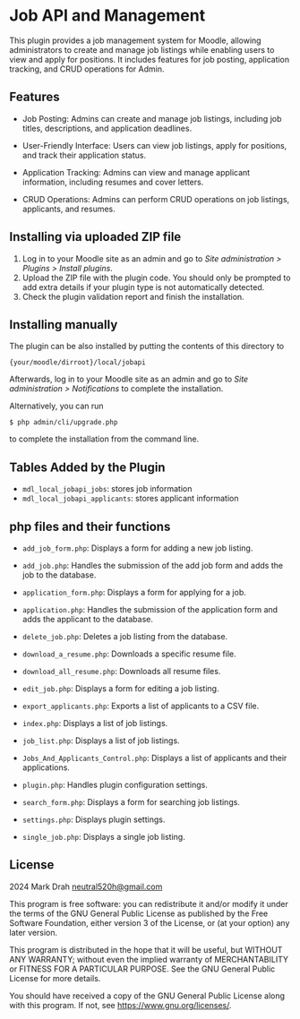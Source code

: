 # Job API and Management

This plugin provides a job management system for Moodle, allowing administrators to create and manage job listings while enabling users to view and apply for positions. It includes features for job posting, application tracking, and CRUD operations for Admin.

## Features

- Job Posting: Admins can create and manage job listings, including job titles, descriptions, and application deadlines.

- User-Friendly Interface: Users can view job listings, apply for positions, and track their application status.

- Application Tracking: Admins can view and manage applicant information, including resumes and cover letters.

- CRUD Operations: Admins can perform CRUD operations on job listings, applicants, and resumes.

## Installing via uploaded ZIP file

1. Log in to your Moodle site as an admin and go to _Site administration >
   Plugins > Install plugins_.
2. Upload the ZIP file with the plugin code. You should only be prompted to add
   extra details if your plugin type is not automatically detected.
3. Check the plugin validation report and finish the installation.

## Installing manually

The plugin can be also installed by putting the contents of this directory to

    {your/moodle/dirroot}/local/jobapi

Afterwards, log in to your Moodle site as an admin and go to _Site administration >
Notifications_ to complete the installation.

Alternatively, you can run

    $ php admin/cli/upgrade.php

to complete the installation from the command line.

## Tables Added by the Plugin

- `mdl_local_jobapi_jobs`: stores job information
- `mdl_local_jobapi_applicants`: stores applicant information

## php files and their functions

- `add_job_form.php`: Displays a form for adding a new job listing.

- `add_job.php`: Handles the submission of the add job form and adds the job to the database.

- `application_form.php`: Displays a form for applying for a job.

- `application.php`: Handles the submission of the application form and adds the applicant to the database.

- `delete_job.php`: Deletes a job listing from the database.

- `download_a_resume.php`: Downloads a specific resume file.

- `download_all_resume.php`: Downloads all resume files.

- `edit_job.php`: Displays a form for editing a job listing.

- `export_applicants.php`: Exports a list of applicants to a CSV file.

- `index.php`: Displays a list of job listings.

- `job_list.php`: Displays a list of job listings.

- `Jobs_And_Applicants_Control.php`: Displays a list of applicants and their applications.

- `plugin.php`: Handles plugin configuration settings.

- `search_form.php`: Displays a form for searching job listings.

- `settings.php`: Displays plugin settings.

- `single_job.php`: Displays a single job listing.

## License

2024 Mark Drah <neutral520h@gmail.com>

This program is free software: you can redistribute it and/or modify it under
the terms of the GNU General Public License as published by the Free Software
Foundation, either version 3 of the License, or (at your option) any later
version.

This program is distributed in the hope that it will be useful, but WITHOUT ANY
WARRANTY; without even the implied warranty of MERCHANTABILITY or FITNESS FOR A
PARTICULAR PURPOSE. See the GNU General Public License for more details.

You should have received a copy of the GNU General Public License along with
this program. If not, see <https://www.gnu.org/licenses/>.
